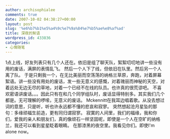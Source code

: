 ```yaml
---
author: archisophialee
comments: true
date: 2007-10-02 04:38:27+00:00
layout: post
slug: '%e6%b7%b1%e5%a4%9c%e7%9a%84%e7%b5%ae%e8%af%ad'
title: 深夜的絮语
wordpress_id: 433836
categories:
- 心情随笔
---
```


1点上线，好友列表只有几个人还在。依旧是组了聊天队，絮絮叨叨地讲一些没有用的废话，满屏的表情乱飞。
然后一个人下了线，但依旧在队里。然后另一个人离了队。
于是只剩我一个，在无比美丽而空荡荡的纳格兰草原，奔跑，对着屏幕絮语。讲一些没有用处的废话，发一些无意义的感慨，对着瑰丽而神秘的天空，对着远处无边无尽的草地，对着一个已经不在线的队员。也许真的很荒谬吧。
不喜欢密语讲废话。。。因此只有在和几个同学组队时，废话显得特别多。其实我们几个都是。无可理解的啰嗦，无意义的废话。
Mckennitt在我耳边唱着歌。从没去想过词的意思，只是听，听也许永远都不懂的悲哀和寂寥。
突然想起沧月星坠的那句：多缘顽福生前造，更有同归谓寂寥。
寂寞的人间里，我们的福缘，我和你们，爱我的亲人和朋友们，真的像顽石一样坚固呢，即使是一个人在空旷的纳格兰，我还可以看到星星眨着眼睛。
在那漆黑的夜空里。我看见你们。即使I'm alone now。
